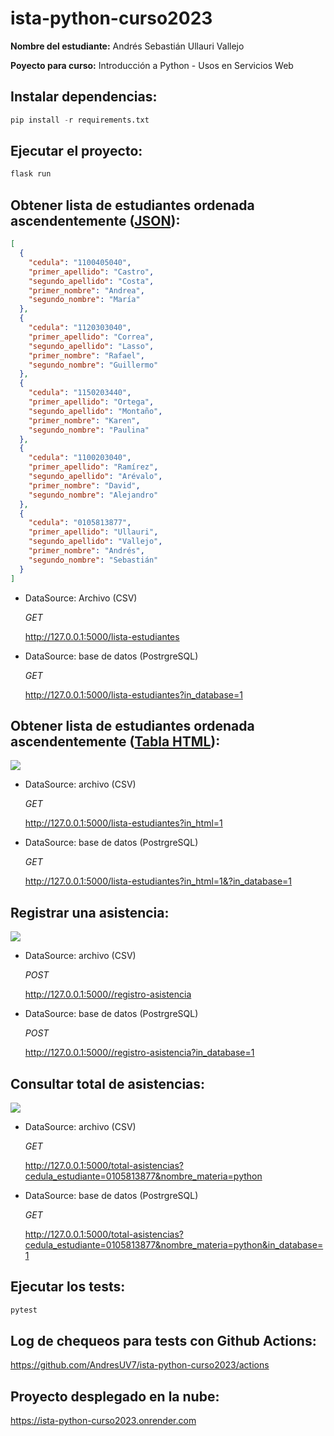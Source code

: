 # ista-python-curso2023
**Nombre del estudiante:** Andrés Sebastián Ullauri Vallejo

**Poyecto para curso:** Introducción a Python - Usos en Servicios Web

## Instalar dependencias:
```py
pip install -r requirements.txt
```

## Ejecutar el proyecto:
```py
flask run
```
## Obtener lista de estudiantes ordenada ascendentemente (<ins>JSON</ins>):

```json
[
  {
    "cedula": "1100405040",
    "primer_apellido": "Castro",
    "segundo_apellido": "Costa",
    "primer_nombre": "Andrea",
    "segundo_nombre": "María"
  },
  {
    "cedula": "1120303040",
    "primer_apellido": "Correa",
    "segundo_apellido": "Lasso",
    "primer_nombre": "Rafael",
    "segundo_nombre": "Guillermo"
  },
  {
    "cedula": "1150203440",
    "primer_apellido": "Ortega",
    "segundo_apellido": "Montaño",
    "primer_nombre": "Karen",
    "segundo_nombre": "Paulina"
  },
  {
    "cedula": "1100203040",
    "primer_apellido": "Ramírez",
    "segundo_apellido": "Arévalo",
    "primer_nombre": "David",
    "segundo_nombre": "Alejandro"
  },
  {
    "cedula": "0105813877",
    "primer_apellido": "Ullauri",
    "segundo_apellido": "Vallejo",
    "primer_nombre": "Andrés",
    "segundo_nombre": "Sebastián"
  }
]
```
* DataSource: Archivo (CSV)

  *GET*
  
  http://127.0.0.1:5000/lista-estudiantes
  
* DataSource: base de datos (PostrgreSQL)

  *GET*
  
  http://127.0.0.1:5000/lista-estudiantes?in_database=1

## Obtener lista de estudiantes ordenada ascendentemente (<ins>Tabla HTML</ins>):

<img src="https://khkysohlylavihvzpybj.supabase.co/storage/v1/object/public/ista-python-curso-2023/students_list_html.webp?t=2023-08-05T00%3A19%3A51.805Z" />

* DataSource: archivo (CSV)

  *GET*
  
  http://127.0.0.1:5000/lista-estudiantes?in_html=1

* DataSource: base de datos (PostrgreSQL)

  *GET*
  
  http://127.0.0.1:5000/lista-estudiantes?in_html=1&?in_database=1

## Registrar una asistencia:

<img src="https://khkysohlylavihvzpybj.supabase.co/storage/v1/object/public/ista-python-curso-2023/register_attendance_api_call.webp" />

* DataSource: archivo (CSV)</u>

  *POST*
  
  http://127.0.0.1:5000//registro-asistencia
  
* DataSource: base de datos (PostrgreSQL)

  *POST*
  
  http://127.0.0.1:5000//registro-asistencia?in_database=1

## Consultar total de asistencias:

<img src="https://khkysohlylavihvzpybj.supabase.co/storage/v1/object/public/ista-python-curso-2023/total_attendance_student_api_call.webp?t=2023-08-05T00%3A28%3A15.070Z" />

* DataSource: archivo (CSV)

  *GET*
  
  http://127.0.0.1:5000/total-asistencias?cedula_estudiante=0105813877&nombre_materia=python

* DataSource: base de datos (PostrgreSQL)

  *GET*
  
  http://127.0.0.1:5000/total-asistencias?cedula_estudiante=0105813877&nombre_materia=python&in_database=1

## Ejecutar los tests:
```py
pytest
```
## Log de chequeos para tests con Github Actions:

https://github.com/AndresUV7/ista-python-curso2023/actions

## Proyecto desplegado en la nube:

https://ista-python-curso2023.onrender.com
